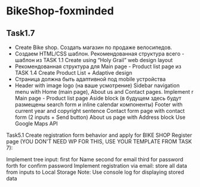 # BikeShop-foxminded
## Task1.7  
- Create Bike shop. Создать магазин по продаже велосипедов.
- Создаем HTML/CSS шаблон. Рекомендованная структура всего - шаблон из TASK 1.1 Create using “Holy Grail” web design layout
- Рекомендованная структура для Main page - Product list page из TASK 1.4 Create Product List + Adaptive design
- Страница должна быть адаптивной под mobile устройства
- Header with image logo (на ваше усмотрение)
Sidebar navigation menu with Home (main page), About us and Contact pages. Implement r
Main page - Product list page
Aside block (в будущем здесь будут размещены search form и inline calendar компоненты)
Footer with current year and copyright sentence
Contact form page with contact form (2 inputs + Send button)
About us page with Address block Use Google Maps API

Task5.1
Create registration form behavior and apply for BIKE SHOP Register page (YOU DON'T NEED WP FOR THIS, USE YOUR TEMPLATE FROM TASK 7):

Implement tree input: 
first for Name
second for email 
third for password
forth for confirm password
Implement registration via email:
store all data from inputs to Local Storage
Note: Use console log for displaying stored data
